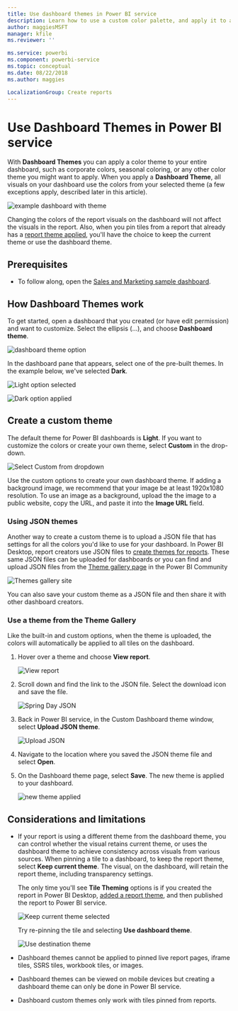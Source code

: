 ```yaml
---
title: Use dashboard themes in Power BI service
description: Learn how to use a custom color palette, and apply it to an entire dashboard in Power BI service
author: maggiesMSFT
manager: kfile
ms.reviewer: ''

ms.service: powerbi
ms.component: powerbi-service
ms.topic: conceptual
ms.date: 08/22/2018
ms.author: maggies

LocalizationGroup: Create reports
---
```

# Use Dashboard Themes in Power BI service
With **Dashboard Themes** you can apply a color theme to your entire dashboard, such as corporate colors, seasonal coloring, or any other color theme you might want to apply. When you apply a **Dashboard Theme**, all visuals on your dashboard use the colors from your selected theme (a few exceptions apply, described later in this article).

![example dashboard with theme](media/service-dashboard-themes/power-bi-full-dashboard-theme.png)

Changing the colors of the report visuals on the dashboard will not affect the visuals in the report. Also, when you pin tiles from a report that already has a [report theme applied](desktop-report-themes.md), you'll have the choice to keep the current theme or use the dashboard theme.


## Prerequisites
* To follow along, open the [Sales and Marketing sample dashboard](sample-datasets.md).


## How Dashboard Themes work
To get started, open a dashboard that you created (or have edit permission) and want to customize. Select the ellipsis (...), and choose **Dashboard theme**. 

![dashboard theme option](media/service-dashboard-themes/power-bi-dashboard-theme.png)

In the dashboard pane that appears, select one of the pre-built themes.  In the example below, we've selected **Dark**.

![Light option selected](media/service-dashboard-themes/power-bi-theme-menu.png)

![Dark option applied](media/service-dashboard-themes/power-bi-theme-dark.png)

## Create a custom theme

The default theme for Power BI dashboards is **Light**. If you want to customize the colors or create your own theme, select **Custom** in the drop-down. 

![Select Custom from dropdown](media/service-dashboard-themes/power-bi-theme-custom.png)

Use the custom options to create your own dashboard theme. If adding a background image, we recommend that your image be at least 1920x1080 resolution. To use an image as a background, upload the the image to a public website, copy the URL, and paste it into the **Image URL** field. 

### Using JSON themes
Another way to create a custom theme is to upload a JSON file that has settings for all the colors you'd like to use for your dashboard. In Power BI Desktop, report creators use JSON files to [create themes for reports](desktop-report-themes.md). These same JSON files can be uploaded for dashboards or you can find and upload JSON files from the [Theme gallery page](https://community.powerbi.com/t5/Themes-Gallery/bd-p/ThemesGallery) in the Power BI Community 

![Themes gallery site](media/service-dashboard-themes/power-bi-theme-gallery.png)

You can also save your custom theme as a JSON file and then share it with other dashboard creators. 

### Use a theme from the Theme Gallery

Like the built-in and custom options, when the theme is uploaded, the colors will automatically be applied to all tiles on the dashboard. 

1. Hover over a theme and choose **View report**.

    ![View report](media/service-dashboard-themes/power-bi-choose-theme.png)

2. Scroll down and find the link to the JSON file.  Select the download icon and save the file.

    ![Spring Day JSON](media/service-dashboard-themes/power-bi-theme-json.png)

3. Back in Power BI service, in the Custom Dashboard theme window, select **Upload JSON theme**.

    ![Upload JSON](media/service-dashboard-themes/power-bi-upload-theme.png)

4. Navigate to the location where you saved the JSON theme file and select **Open**.

5. On the Dashboard theme page, select **Save**. The new theme is applied to your dashboard.

    ![new theme applied](media/service-dashboard-themes/power-bi-json.png)

## Considerations and limitations

* If your report is using a different theme from the dashboard theme, you can control whether the visual retains current theme, or uses the dashboard theme to achieve consistency across visuals from various sources. When pinning a tile to a dashboard, to keep the report theme, select **Keep current theme**. The visual, on the dashboard, will retain the report theme, including transparency settings. 

    The only time you'll see **Tile Theming** options is if you created the report in Power BI Desktop, [added a report theme](desktop-report-themes.md), and then published the report to Power BI service. 

    ![Keep current theme selected](media/service-dashboard-themes/power-bi-keep-current.png)

    Try re-pinning the tile and selecting **Use dashboard theme**.

    ![Use destination theme](media/service-dashboard-themes/power-bi-use-destination.png)

* Dashboard themes cannot be applied to pinned live report pages, iframe tiles, SSRS tiles, workbook tiles, or images.
* Dashboard themes can be viewed on mobile devices but creating a dashboard theme can only be done in Power BI service. 
* Dashboard custom themes only work with tiles pinned from reports. 

